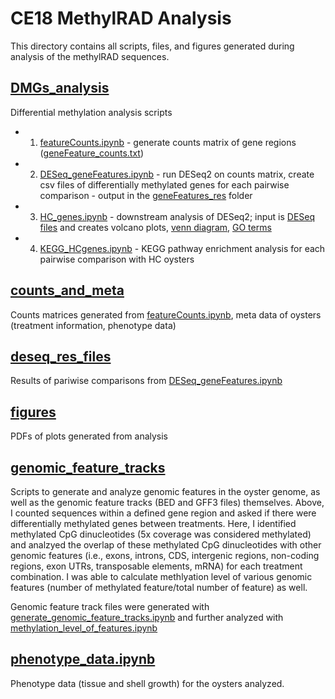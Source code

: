 # CE18 MethylRAD Analysis
This directory contains all scripts, files, and figures generated during analysis of the methylRAD sequences.

## [DMGs_analysis](https://github.com/jgmcdonough/CE18_methylRAD_analysis/tree/master/analysis/DMGs_analysis)
Differential methylation analysis scripts
- 01. [featureCounts.ipynb](https://github.com/jgmcdonough/CE18_methylRAD_analysis/blob/master/analysis/DMGs_analysis/featureCounts.ipynb) - generate counts matrix of gene regions ([geneFeature_counts.txt](https://github.com/jgmcdonough/CE18_methylRAD_analysis/blob/master/analysis/counts_and_meta/geneFeature_counts.txt))
- 02. [DESeq_geneFeatures.ipynb](https://github.com/jgmcdonough/CE18_methylRAD_analysis/blob/master/analysis/DMGs_analysis/DESeq_geneFeatures.ipynb) - run DESeq2 on counts matrix, create csv files of differentially methylated genes for each pairwise comparison - output in the [geneFeatures_res](https://github.com/jgmcdonough/CE18_methylRAD_analysis/tree/master/analysis/deseq_res_files/geneFeatures_res) folder
- 03. [HC_genes.ipynb](https://github.com/jgmcdonough/CE18_methylRAD_analysis/blob/master/analysis/DMGs_analysis/HC_genes_2.0.ipynb) - downstream analysis of DESeq2; input is [DESeq files](https://github.com/jgmcdonough/CE18_methylRAD_analysis/tree/master/analysis/deseq_res_files/geneFeatures_res) and creates volcano plots, [venn diagram](https://github.com/jgmcdonough/CE18_methylRAD_analysis/tree/master/analysis/deseq_res_files/geneFeatures_res/venn_genes), [GO terms](https://github.com/jgmcdonough/CE18_methylRAD_analysis/tree/master/analysis/deseq_res_files/geneFeatures_res/GO_terms)
- 04. [KEGG_HCgenes.ipynb](https://github.com/jgmcdonough/CE18_methylRAD_analysis/blob/master/analysis/DMGs_analysis/KEGG_HCgenes_2.0.ipynb) - KEGG pathway enrichment analysis for each pairwise comparison with HC oysters


## [counts_and_meta](https://github.com/jgmcdonough/CE18_methylRAD_analysis/tree/master/analysis/counts_and_meta)
Counts matrices generated from [featureCounts.ipynb](https://github.com/jgmcdonough/CE18_methylRAD_analysis/blob/master/analysis/DMGs_analysis/featureCounts.ipynb), meta data of oysters (treatment information, phenotype data)


## [deseq_res_files](https://github.com/jgmcdonough/CE18_methylRAD_analysis/tree/master/analysis/deseq_res_files)
Results of pariwise comparisons from [DESeq_geneFeatures.ipynb](https://github.com/jgmcdonough/CE18_methylRAD_analysis/blob/master/analysis/DMGs_analysis/DESeq_geneFeatures.ipynb)

## [figures](https://github.com/jgmcdonough/CE18_methylRAD_analysis/tree/master/analysis/figures)
PDFs of plots generated from analysis


## [genomic_feature_tracks](https://github.com/jgmcdonough/CE18_methylRAD_analysis/tree/master/analysis/genomic_feature_tracks)
Scripts to generate and analyze genomic features in the oyster genome, as well as the genomic feature tracks (BED and GFF3 files) themselves. Above, I counted sequences within a defined gene region and asked if there were differentially methylated genes between treatments. Here, I identified methylated CpG dinucleotides (5x coverage was considered methylated) and analzyed the overlap of these methylated CpG dinucleotides with other genomic features (i.e., exons, introns, CDS, intergenic regions, non-coding regions, exon UTRs, transposable elements, mRNA) for each treatment combination. I was able to calculate methlyation level of various genomic features (number of methylated feature/total number of feature) as well.

Genomic feature track files were generated with [generate_genomic_feature_tracks.ipynb](https://github.com/jgmcdonough/CE18_methylRAD_analysis/blob/master/analysis/genomic_feature_tracks/generate_genomic_feature_tracks.ipynb) and further analyzed with [methylation_level_of_features.ipynb](https://github.com/jgmcdonough/CE18_methylRAD_analysis/blob/master/analysis/genomic_feature_tracks/methylation_level_of_features.ipynb)

## [phenotype_data.ipynb](https://github.com/jgmcdonough/CE18_methylRAD_analysis/blob/master/analysis/phenotype_data.ipynb)
Phenotype data (tissue and shell growth) for the oysters analyzed.

